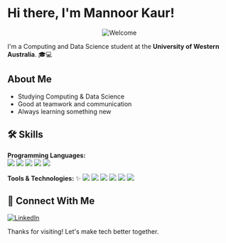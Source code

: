 # Hi there, I'm Mannoor Kaur! 
<div align="center">
  <img src="https://readme-typing-svg.herokuapp.com?font=Fira+Code&size=24&duration=3000&pause=1000&color=FF8C42&center=true&vCenter=true&width=500&lines=Welcome+to+my+GitHub!+%F0%9F%8C%BB" alt="Welcome" />
</div>

I'm a Computing and Data Science student at the **University of Western Australia**. 🎓💻

## About Me
-  Studying Computing & Data Science  
-  Good at teamwork and communication
-  Always learning something new

## 🛠️ Skills

**Programming Languages:**  
<img src="https://img.shields.io/badge/Python-FF8C42?style=flat&logo=python&logoColor=white" />
<img src="https://img.shields.io/badge/Java-FFB347?style=flat&logo=java&logoColor=white" />
<img src="https://img.shields.io/badge/SQL-FFCC5C?style=flat&logo=postgresql&logoColor=white" />
<img src="https://img.shields.io/badge/HTML/CSS-FF8C42?style=flat&logo=html5&logoColor=white" />
<img src="https://img.shields.io/badge/R-FFA07A?style=flat&logo=r&logoColor=white" />

**Tools & Technologies:** ✨ 
<img src="https://img.shields.io/badge/Tableau-FFB347?style=flat&logo=tableau&logoColor=white" />
<img src="https://img.shields.io/badge/PostgreSQL-FFCC5C?style=flat&logo=postgresql&logoColor=white" />
<img src="https://img.shields.io/badge/Docker-FF8C42?style=flat&logo=docker&logoColor=white" />
<img src="https://img.shields.io/badge/Git-FFA07A?style=flat&logo=git&logoColor=white" />
<img src="https://img.shields.io/badge/Excel-FFB347?style=flat&logo=microsoft-excel&logoColor=white" />
<img src="https://img.shields.io/badge/Power%20BI-FFCC5C?style=flat&logo=power-bi&logoColor=white" />

## 💌 Connect With Me
[![LinkedIn](https://img.shields.io/badge/LinkedIn-FF69B4?style=flat&logo=linkedin&logoColor=white)](https://www.linkedin.com/in/mannoor-kaur-202506358)

Thanks for visiting! 
Let's make tech better together. 
